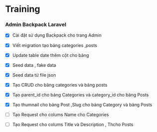 # Training



### Admin Backpack Laravel


- [x] Cài đặt sử dụng Backpack cho trang Admin
 
- [x] Viết migration tạo bảng categories ,posts
 
- [x] Update table date thêm cột cho bảng
 
- [x] Seed data , fake data 
 
- [x] Seed data từ file json
 
- [x] Tạo CRUD cho bảng categories và bảng posts
 
- [x] Tạo parent_id cho bảng Categories và category_id cho bảng Posts
 
- [x] Tạo thumnail cho bảng Post ,Slug cho bảng Category và bảng Posts
 
- [ ] Tạo Request cho colums Name cho Categories
 
- [ ] Tạo Request cho colums Title và Description , Thcho Posts





